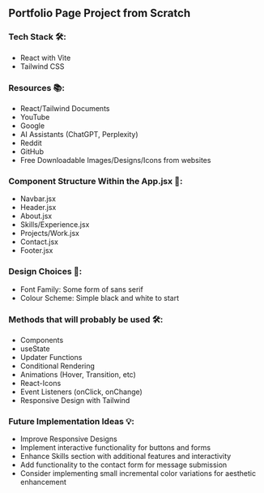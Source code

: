 ## Portfolio Page Project from Scratch

### Tech Stack 🛠️:
- React with Vite
- Tailwind CSS

### Resources 📚:
- React/Tailwind Documents
- YouTube
- Google
- AI Assistants (ChatGPT, Perplexity)
- Reddit
- GitHub
- Free Downloadable Images/Designs/Icons from websites

### Component Structure Within the App.jsx 🧩:
- Navbar.jsx
- Header.jsx
- About.jsx
- Skills/Experience.jsx
- Projects/Work.jsx
- Contact.jsx
- Footer.jsx

### Design Choices 🎨:
- Font Family: Some form of sans serif
- Colour Scheme: Simple black and white to start

### Methods that will probably be used 🛠️:
- Components
- useState
- Updater Functions
- Conditional Rendering
- Animations (Hover, Transition, etc)
- React-Icons
- Event Listeners (onClick, onChange)
- Responsive Design with Tailwind

### Future Implementation Ideas 💡:
- Improve Responsive Designs
- Implement interactive functionality for buttons and forms
- Enhance Skills section with additional features and interactivity
- Add functionality to the contact form for message submission
- Consider implementing small incremental color variations for aesthetic enhancement
